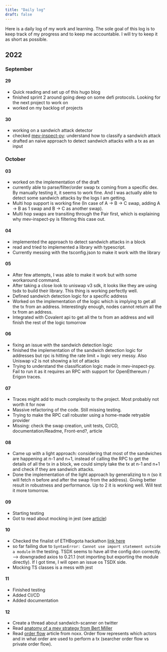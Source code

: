 ```yaml
---
title: "Daily log"
draft: false
---
```


Here is a daily log of my work and learning. The sole goal of this log is to keep track of my progress and to keep me accountable. I will try to keep it as short as possible.

## 2022
### September
#### 29
* Quick reading and set up of this hugo blog
* finished sprint 2 around going deep on some defi protocols. Looking for the next project to work on
* worked on my backlog of projects
#### 30
* working on a sandwich attack detector
* checked [mev-inspect-py](https://github.com/flashbots/mev-inspect-py/blob/main/mev_inspect/sandwiches.py): understand how to classify a sandwich attack 
* drafted an naive approach to detect sandwich attacks with a tx as an input
### October
#### 03
* worked on the implementation of the draft
* currently able to parse/filter/order swap tx coming from a specific dex. By manually testing it, it seems to work fine. And I was actually able to detect some sandwich attacks by the logs I am getting.
* Multi hop support is working fine (In case of A -> B -> C swap, adding A -> B as 1 swap and B -> C as another swap).
* Multi hop swaps are transiting through the Pair first, which is explaining why mev-inspect-py is filtering this case out. 
#### 04
* implemented the approach to detect sandwich attacks in a block
* read and tried to implemented a library with typescript.
* Currently messing with the tsconfig.json to make it work with the library
#### 05
* After few attempts, I was able to make it work but with some workaround command.
* After taking a close look to uniswap v3 sdk, it looks like they are using tsdx to build their library. This thing is working perfectly well.
* Defined sandwich detection logic for a specific address
* Worked on the implementation of the logic which is implying to get all the tx from an address. Interestingly enough, nodes cannot return all the tx from an address. 
* Integrated with Covalent api to get all the tx from an address and will finish the rest of the logic tomorrow
#### 06
* fixing an issue with the sandwich detection logic
* finished the implementation of the sandwich detection logic for addresses but rpc is hitting the rate limit + logic very messy. Also Uniswap v2 is not showing a lot of attacks
* Trying to understand the classification logic made in mev-inspect-py. Fail to run it as it requires an RPC with support for OpenEthereum / Erigon traces.
#### 07
* Traces might add to much complexity to the project. Most probably not worth it for now
* Massive refactoring of the code. Still missing testing.
* Trying to make the RPC call robuster using a home-made retryable provider
* Missing: check the swap creation, unit tests, CI/CD, documentation/Readme, Front-end?, article
#### 08
* Came up with a light approach: considering that most of the sandwiches are happening at  n-1 and n+1, instead of calling the RPC to get the details of all the tx in a block, we could simply take the tx at n-1 and n+1 and check if they are sandwich attacks.
* Done the implementation of the light approach by generalizing to n (so it will fetch n before and after the swap from the address). Giving better result in robustness and performance. Up to 2 it is working well. Will test it more tomorrow.
#### 09
* Starting testing
* Got to read about mocking in jest (see [article](https://medium.com/@davguij/mocking-typescript-classes-with-jest-8ef992170d1d))
#### 10
* Checked the finalist of ETHBogota hackathon [link here](https://www.youtube.com/watch?v=WZbQO0esKzo)
* so far failing due to `SyntaxError: Cannot use import statement outside a module` in the testing. TSDX seems to have all the config don correctly. --> downgraded axios to 0.21.1 (not importing but exporting the module directly). If I got time, I will open an issue os TSDX side.
* Mocking TS classes is a mess with jest
#### 11
* Finished testing
* Added CI/CD
* Added documentation
#### 12
* Create a thread about sandwich-scanner on twitter
* Read [anatomy of a mev strategy from Bert Miller](https://bertcmiller.com/2021/09/05/mev-synthetix.html)
* Read [order flow](https://noxx.substack.com/p/order-flows-kingmaker-of-the-block) article from noxx. Order flow represents which actors and in what order are used to perform a tx (searcher order flow vs private order flow).
